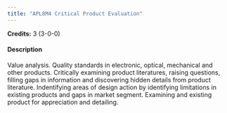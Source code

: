 ```yaml
---
title: "APL8M4 Critical Product Evaluation"
---
```

**Credits:** 3 (3-0-0)

#### Description
Value analysis. Quality standards in electronic, optical, mechanical and other products. Critically examining product literatures, raising questions, filling gaps in information and discovering hidden details from product literature. Indentifying areas of design action by identifying limitations in existing products and gaps in market segment. Examining and existing product for appreciation and detailing.